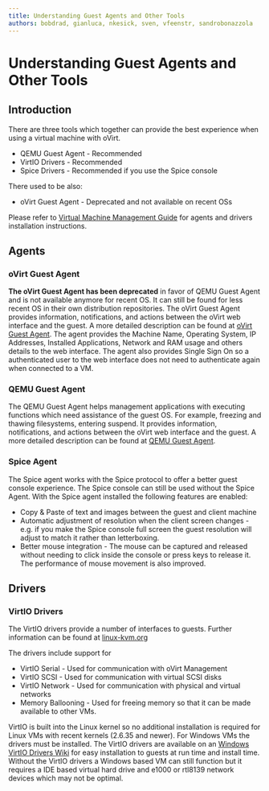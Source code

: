 ```yaml
---
title: Understanding Guest Agents and Other Tools
authors: bobdrad, gianluca, nkesick, sven, vfeenstr, sandrobonazzola
---
```



# Understanding Guest Agents and Other Tools

## Introduction

There are three tools which together can provide the best experience when using a virtual machine with oVirt.

*   QEMU Guest Agent - Recommended
*   VirtIO Drivers - Recommended
*   Spice Drivers - Recommended if you use the Spice console

There used to be also:

*   oVirt Guest Agent - Deprecated and not available on recent OSs

Please refer to [Virtual Machine Management Guide](/documentation/vmm-guide/Virtual_Machine_Management_Guide.html) for agents and drivers installation instructions.


## Agents

### oVirt Guest Agent

**The oVirt Guest Agent has been deprecated** in favor of QEMU Guest Agent and is not available anymore for recent OS. It can still be found for less recent OS in their own distribution repositories.
The oVirt Guest Agent provides information, notifications, and actions between the oVirt web interface and the guest. A more detailed description can be found at [oVirt Guest Agent](guest-agent.html).
The agent provides the Machine Name, Operating System, IP Addresses, Installed Applications, Network and RAM usage and others details to the web interface. The agent also provides Single Sign On 
so a authenticated user to the web interface does not need to authenticate again when connected to a VM.

### QEMU Guest Agent

The QEMU Guest Agent helps management applications with executing functions which need assistance of the guest OS. For example, freezing and thawing filesystems, entering suspend.
It provides information, notifications, and actions between the oVirt web interface and the guest. A more detailed description can be found at [QEMU Guest Agent](https://wiki.libvirt.org/page/Qemu_guest_agent).


### Spice Agent

The Spice agent works with the Spice protocol to offer a better guest console experience. The Spice console can still be used without the Spice Agent. With the Spice agent installed the following features are enabled:

*   Copy & Paste of text and images between the guest and client machine
*   Automatic adjustment of resolution when the client screen changes - e.g. if you make the Spice console full screen the guest resolution will adjust to match it rather than letterboxing.
*   Better mouse integration - The mouse can be captured and released without needing to click inside the console or press keys to release it. The performance of mouse movement is also improved.

## Drivers

### VirtIO Drivers

The VirtIO drivers provide a number of interfaces to guests. Further information can be found at [linux-kvm.org](http://www.linux-kvm.org/page/Virtio)

The drivers include support for

*   VirtIO Serial - Used for communication with oVirt Management
*   VirtIO SCSI - Used for communication with virtual SCSI disks
*   VirtIO Network - Used for communication with physical and virtual networks
*   Memory Ballooning - Used for freeing memory so that it can be made available to other VMs.

VirtIO is built into the Linux kernel so no additional installation is required for Linux VMs with recent kernels (2.6.35 and newer). For Windows VMs the drivers must be installed. The VirtIO drivers are available on an [Windows VirtIO Drivers Wiki](https://fedoraproject.org/wiki/Windows_Virtio_Drivers) for easy installation to guests at run time and install time. Without the VirtIO drivers a Windows based VM can still function but it requires a IDE based virtual hard drive and e1000 or rtl8139 network devices which may not be optimal.



